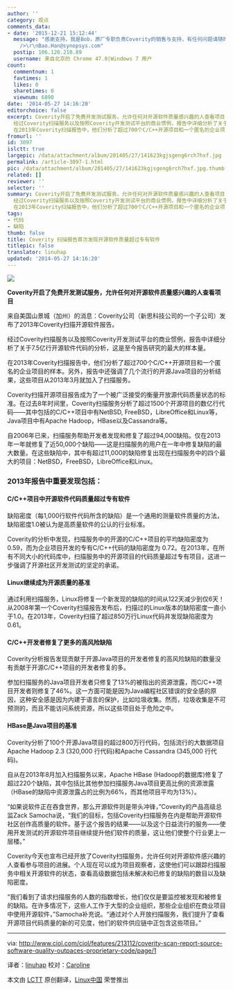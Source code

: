 ```yaml
---
author: ''
category: 观点
comments_data:
- date: '2015-12-21 15:12:44'
  message: "感谢支持，我是Bob，原厂专职负责Coverity的销售与支持，有任何问题请随时联系。也欢迎大家免费试用Coverity。<br />\r\n我的联系方式：13311307163<br
    />\r\nBao.Han@synopsys.com"
  postip: 106.120.210.89
  username: 来自北京的 Chrome 47.0|Windows 7 用户
count:
  commentnum: 1
  favtimes: 1
  likes: 0
  sharetimes: 0
  viewnum: 6890
date: '2014-05-27 14:16:20'
editorchoice: false
excerpt: Coverity开启了免费开发测试服务，允许任何对开源软件质量感兴趣的人查看项目 来自美国山景城（加州）的消息：Coverity公司（新思科技公司的一个子公司）发布了2013年Coverity扫描开源软件报告。
  经过Coverity扫描服务以及按照Coverity开发测试平台的商业惯例，报告中详细分析了关于7.5亿行开源软件代码的分析，这是至今报告研究的最大的样本量。
  在2013年Coverity扫描报告中，他们分析了超过700个C/C++开源项目和一个匿名的企业项目的样本。另外，报告中还强调了几个流行的开源Java项目的分析结果，这些项目从2013年3月就加入了扫描服务
fromurl: ''
id: 3097
islctt: true
largepic: /data/attachment/album/201405/27/141623kgjsgeng6rch7hxf.jpg
permalink: /article-3097-1.html
pic: /data/attachment/album/201405/27/141623kgjsgeng6rch7hxf.jpg.thumb.jpg
related: []
reviewer: ''
selector: ''
summary: Coverity开启了免费开发测试服务，允许任何对开源软件质量感兴趣的人查看项目 来自美国山景城（加州）的消息：Coverity公司（新思科技公司的一个子公司）发布了2013年Coverity扫描开源软件报告。
  经过Coverity扫描服务以及按照Coverity开发测试平台的商业惯例，报告中详细分析了关于7.5亿行开源软件代码的分析，这是至今报告研究的最大的样本量。
  在2013年Coverity扫描报告中，他们分析了超过700个C/C++开源项目和一个匿名的企业项目的样本。另外，报告中还强调了几个流行的开源Java项目的分析结果，这些项目从2013年3月就加入了扫描服务
tags:
- 代码
- 缺陷
thumb: false
title: Coverity 扫描报告首次发现开源软件质量超过专有软件
titlepic: false
translator: linuhap
updated: '2014-05-27 14:16:20'
---
```


![](/data/attachment/album/201405/27/141623kgjsgeng6rch7hxf.jpg)


**Coverity开启了免费开发测试服务，允许任何对开源软件质量感兴趣的人查看项目**


来自美国山景城（加州）的消息：Coverity公司（新思科技公司的一个子公司）发布了2013年Coverity扫描开源软件报告。


经过Coverity扫描服务以及按照Coverity开发测试平台的商业惯例，报告中详细分析了关于7.5亿行开源软件代码的分析，这是至今报告研究的最大的样本量。


在2013年Coverity扫描报告中，他们分析了超过700个C/C++开源项目和一个匿名的企业项目的样本。另外，报告中还强调了几个流行的开源Java项目的分析结果，这些项目从2013年3月就加入了扫描服务。


Coverity扫描开源项目报告成为了一个被广泛接受的衡量开放源代码质量状态的标准。在过去8年时间里，Coverity扫描服务分析了超过1500个开源项目的数亿行代码——其中包括的C/C++项目中有NetBSD, FreeBSD，LibreOffice和Linux等，Java项目中有Apache Hadoop，HBase以及Cassandra等。


自2006年已来，扫描服务帮助开发者发现和修复了超过94,000缺陷。仅在2013年一年就修复了近50,000个缺陷——这是扫描服务的用户在一年中修复缺陷的最大数量。在这些缺陷中，其中有超过11,000的缺陷修复出现在扫描服务中的四个最大的项目：NetBSD，FreeBSD，LibreOffice和Linux。


### 2013年报告中重要发现包括：


#### C/C++项目中开源软件代码质量超过专有软件


缺陷密度（每1,000行软件代码所含的缺陷）是一个通用的测量软件质量的方法，缺陷密度1.0被认为是高质量软件的公认的行业标准。


Coverity的分析中发现，扫描服务中的开源的C/C++项目的平均缺陷密度为 0.59，而为企业项目开发的专有C/C++代码的缺陷密度为 0.72。在2013年，在所有不同大小的代码库中，扫描服务中的开源项目的代码质量超过专有项目，这进一步强调了开源社区开发测试的坚定的承诺。


#### Linux继续成为开源质量的基准


通过利用扫描服务，Linux将修复一个新发现的缺陷的时间从122天减少到仅6天！从2008年第一个Coverity扫描报告发布后，扫描过的Linux版本的缺陷密度一直小于1.0。在2013年，Coverity扫描了超过850万行Linux代码并发现缺陷密度为 0.61。


#### C/C++开发者修复了更多的高风险缺陷


Coverity分析报告发现贡献于开源Java项目的开发者修复的高风险缺陷的数量没有贡献于开源C/C++项目的开发者修复的多。


参加扫描服务的Java项目开发者只修复了13%的被指出的资源泄露，而C/C++项目开发者则修复了46%。这一方面可能是因为Java编程社区错误的安全感的原因，这种安全感是因为内建于语言的保护，比如垃圾收集。然而，垃圾收集是不可预测的，而且不能访问系统资源，所以这些项目处于危险之中。


#### HBase是Java项目的基准


Coverity分析了100个开源Java项目的超过800万行代码，包括流行的大数据项目Apache Hadoop 2.3 (320,000 行代码)和Apache Cassandra (345,000 行代码)。


自从在2013年8月加入扫描服务以来，Apache HBase (Hadoop的数据库)修复了超过220个缺陷，其中包括比其他参加扫描服务Java项目更高比例的资源泄露（HBase的缺陷中资源泄露占的比例为66%，而其他项目平均为13%）。


“如果说软件正在吞食世界，那么开源软件则是带头冲锋，”Coverity的产品高级总监Zack Samocha说，“我们的目标，包括Coverity扫描服务在内是帮助开源软件社区创作高质量的软件。基于这个报告的结果——以及这个日益流行的服务——使用开发测试的开源软件项目继续提升他们软件的质量，这让他们使整个行业更上一层楼。”


Coverity今天也宣布已经开放了Coverity扫描服务，允许任何对开源软件感兴趣的人查看参与项目的进展。个人现在可以成为项目观察者，这使他们可以跟踪扫描服务中相关开源软件的状态，查看高级数据包括未解决和已修复的缺陷的数目以及缺陷密度。


“我们看到了请求扫描服务的人数的指数增长，他们仅仅是要监控被发现和被修复的缺陷。在许多情况下，这些人工作于大型的企业组织，那些企业组织在商业项目中使用开源软件，”Samocha补充说。“通过对个人开放扫描服务，我们提升了查看开源项目代码质量的新的可见度，他们的软件供应链中正包含这些项目。”




---


via: <http://www.ciol.com/ciol/features/213112/coverity-scan-report-source-software-quality-outpaces-proprietary-code/page/1>


译者：[linuhap](https://github.com/linuhap) 校对：[Caroline](https://github.com/carolinewuyan)


本文由 [LCTT](https://github.com/LCTT/TranslateProject) 原创翻译，[Linux中国](http://linux.cn/) 荣誉推出